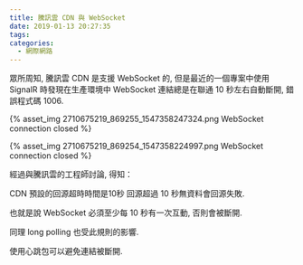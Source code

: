```yaml
---
title: 騰訊雲 CDN 與 WebSocket
date: 2019-01-13 20:27:35
tags:
categories:
  - 網際網路
---
```


眾所周知, 騰訊雲 CDN 是支援 WebSocket 的, 但是最近的一個專案中使用 SignalR 時發現在生產環境中 WebSocket 連結總是在聯通 10 秒左右自動斷開, 錯誤程式碼 1006.

{% asset_img 2710675219_869255_1547358247324.png WebSocket connection closed %}

<!--more-->

{% asset_img 2710675219_869254_1547358224997.png WebSocket connection closed %}

經過與騰訊雲的工程師討論, 得知：

CDN 預設的回源超時時間是10秒
回源超過 10 秒無資料會回源失敗.

也就是說 WebSocket 必須至少每 10 秒有一次互動, 否則會被斷開.

同理 long polling 也受此規則的影響.

使用心跳包可以避免連結被斷開.
